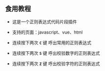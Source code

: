## 食用教程

- 这是一个正则表达式代码片段插件
- 支持的页面：javascript、vue、html
- 连续按下两次 **`C`** 键 呼出常用的正则表达式
- 连续按下两次 **`S`** 键 呼出校验数字的正则表达式

- 连续按下两次 **`Z`** 键 呼出校验字符的正则表达式